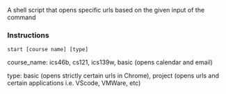 A shell script that opens specific urls based on the given input of the command

### Instructions

```
start [course name] [type]
```

course_name: ics46b, cs121, ics139w, basic (opens calendar and email)

type: basic (opens strictly certain urls in Chrome), project (opens urls and certain applications i.e. VScode, VMWare, etc)
